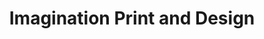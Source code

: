 ---
title: "Imagination Print and Design"
url: /oswego/imagination-print-and-design/
shop: copyshop
---